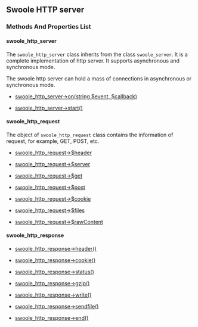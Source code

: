 ## Swoole HTTP server

### Methods And Properties List

#### swoole_http_server

The `swoole_http_server` class inherits from the class `swoole_server`. It is a complete implementation of http server. It supports asynchronous and synchronous mode.

The swoole http server can hold a mass of connections in asynchronous or synchronous mode. 

- [swoole_http_server->on(string $event, $callback)](/modules/swoole-http-server/method/swoole-http-server/on.md)

- [swoole_http_server->start()](/modules/swoole-http-server/method/swoole-http-server/start.md)

#### swoole_http_request

The object of `swoole_http_request` class contains the information of request, for example, GET, POST, etc.

- [swoole_http_request->$header](/modules/swoole-http-server/property/swoole-http-request/header.md)

- [swoole_http_request->$server](/modules/swoole-http-server/property/swoole_http_request/server.md)

- [swoole_http_request->$get](/modules/swoole-http-server/property/swoole_http_request/get.md)

- [swoole_http_request->$post](/modules/swoole-http-server/property/swoole_http_request/post.md)

- [swoole_http_request->$cookie](/modules/swoole-http-server/property/swoole_http_request/cookie.md)

- [swoole_http_request->$files](/modules/swoole-http-server/property/swoole_http_request/files.md)

- [swoole_http_request->$rawContent](/modules/swoole-http-server/property/swoole_http_request/rawcontent.md)

#### swoole_http_response

- [swoole_http_response->header()](/modules/swoole-http-server/method/swoole-http-response/header.md)

- [swoole_http_response->cookie()](/modules/swoole-http-server/method/swoole-http-response/cookie.md)

- [swoole_http_response->status()](/modules/swoole-http-server/method/swoole-http-response/status.md)

- [swoole_http_response->gzip()](/modules/swoole-http-server/method/swoole-http-response/gzip.md)

- [swoole_http_response->write()](/modules/swoole-http-server/method/swoole-http-response/write.md)

- [swoole_http_response->sendfile()](/modules/swoole-http-server/method/swoole-http-response/sendfile.md)

- [swoole_http_response->end()](/modules/swoole-http-server/method/swoole-http-response/end.md)
